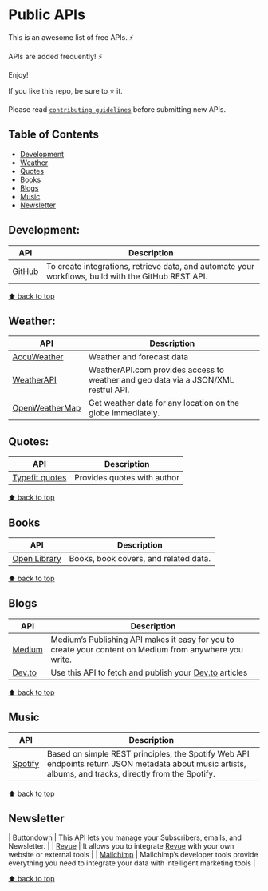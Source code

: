 # Public APIs

This is an awesome list of free APIs. ⚡

APIs are added frequently! ⚡

Enjoy!

If you like this repo, be sure to ⭐ it.

Please read [`contributing guidelines`](./CONTRIBUTING.md) before submitting new APIs.


## Table of Contents

- [Development](#development)
- [Weather](#weather)
- [Quotes](#quotes)
- [Books](#books)
- [Blogs](#blogs)
- [Music](#music)
- [Newsletter](#newsletter)

## Development:

| API | Description |
| ------- | ----------- |
| [GitHub](https://docs.github.com/en/rest) | To create integrations, retrieve data, and automate your workflows, build with the GitHub REST API. |

[⬆ back to top](#table-of-contents)

## Weather:

| API | Description |
| ------- | ----------- |
| [AccuWeather](https://developer.accuweather.com/apis) | Weather and forecast data |
| [WeatherAPI](https://www.weatherapi.com/) | WeatherAPI.com provides access to weather and geo data via a JSON/XML restful API. |
| [OpenWeatherMap](https://openweathermap.org/api)| Get weather data for any location on the globe immediately.|

## Quotes:

| API | Description |
| ------- | ----------- |
| [Typefit quotes](https://type.fit/api/quotes) | Provides quotes with author |

[⬆ back to top](#table-of-contents)

## Books

| API | Description |
| ------- | ----------- |
| [Open Library](https://openlibrary.org/developers/api) | Books, book covers, and related data. |

[⬆ back to top](#table-of-contents)

## Blogs

| API | Description |
| ------- | ----------- |
| [Medium](https://github.com/Medium/medium-api-docs) | Medium’s Publishing API makes it easy for you to create your content on Medium from anywhere you write. |
| [Dev.to](https://developers.forem.com/api) | Use this API to fetch and publish your [Dev.to](https://dev.to) articles  |

[⬆ back to top](#table-of-contents)

## Music

| API | Description |
| ------- | ----------- |
| [Spotify](https://developer.spotify.com/documentation/) | Based on simple REST principles, the Spotify Web API endpoints return JSON metadata about music artists, albums, and tracks, directly from the Spotify. |

[⬆ back to top](#table-of-contents)

## Newsletter

| [Buttondown](https://api.buttondown.email/v1/schema) | This API lets you manage your Subscribers, emails, and Newsletter.                                              |
| [Revue](https://www.getrevue.co/api)                 | It allows you to integrate [Revue](https://www.getrevue.co/) with your own website or external tools            |
| [Mailchimp](https://mailchimp.com/developer/)        | Mailchimp’s developer tools provide everything you need to integrate your data with intelligent marketing tools |

[⬆ back to top](#table-of-contents)